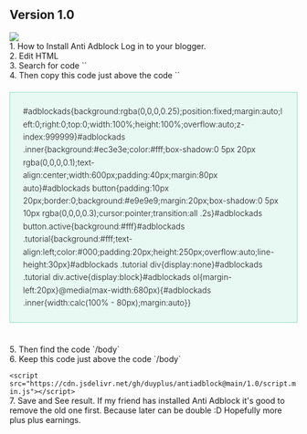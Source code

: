 ## Version 1.0
<img src="https://i.imgur.com/BdxfKmP.png">
<br>1. How to Install Anti Adblock Log in to your blogger.
<br>2. Edit HTML
<br>3. Search for code `</b:skin>`
<br>4. Then copy this code just above the code `</b:skin>`
<blockquote style="-webkit-text-stroke-width: 0px; background: rgb(232, 249, 244); border: 1px solid rgb(142, 227, 200); box-sizing: border-box; clear: right; color: #181818;font-style: normal; font-variant-caps: normal; font-variant-ligatures: normal; font-weight: 300; letter-spacing: normal; line-height: 1.6em; margin: 1.5em 0px; orphans: 2; padding: 1.6em; text-align: start; text-decoration-color: initial; text-decoration-style: initial; text-indent: 0px; text-transform: none; white-space: normal; widows: 2; word-spacing: 0px;">
#adblockads{background:rgba(0,0,0,0.25);position:fixed;margin:auto;left:0;right:0;top:0;width:100%;height:100%;overflow:auto;z-index:999999}#adblockads .inner{background:#ec3e3e;color:#fff;box-shadow:0 5px 20px rgba(0,0,0,0.1);text-align:center;width:600px;padding:40px;margin:80px auto}#adblockads button{padding:10px 20px;border:0;background:#e9e9e9;margin:20px;box-shadow:0 5px 10px rgba(0,0,0,0.3);cursor:pointer;transition:all .2s}#adblockads button.active{background:#fff}#adblockads .tutorial{background:#fff;text-align:left;color:#000;padding:20px;height:250px;overflow:auto;line-height:30px}#adblockads .tutorial div{display:none}#adblockads .tutorial div.active{display:block}#adblockads ol{margin-left:20px}@media(max-width:680px){#adblockads .inner{width:calc(100% - 80px);margin:auto}}
</blockquote>
<br>5. Then find the code `/body`
<br>6. Keep this code just above the code `/body`

`<script src="https://cdn.jsdelivr.net/gh/duyplus/antiadblock@main/1.0/script.min.js"></script>`
<br>7. Save and See result. If my friend has installed Anti Adblock it's good to remove the old one first. Because later can be double :D Hopefully more plus plus earnings.
